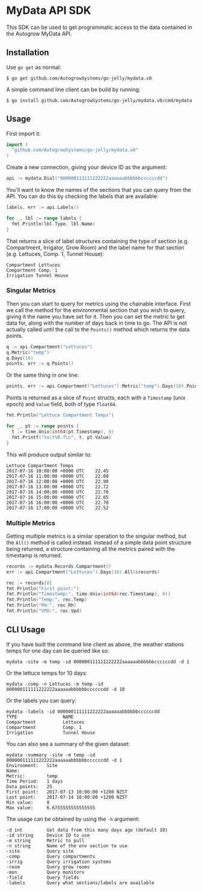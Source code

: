 # MyData API SDK

This SDK can be used to get programmatic access to the data contained in the Autogrow MyData API.

## Installation

Use `go get` as normal:

    $ go get github.com/AutogrowSystems/go-jelly/mydata.v0

A simple command line client can be build by running:

    $ go install github.com/AutogrowSystems/go-jelly/mydata.v0/cmd/mydata

## Usage

First import it:

```go
import (
  "github.com/AutogrowSystems/go-jelly/mydata.v0"
)
```

Create a new connection, giving your device ID as the argument:

```go
api := mydata.Dial("000000111111222222aaaaaabbbbbbccccccdd")
```

You'll want to know the names of the sections that you can query from the API.  You can do this by checking the labels that are available:

```go
labels, err := api.Labels()

for _, lbl := range labels {
  fmt.Println(lbl.Type, lbl.Name)
}
```

That returns a slice of label structures containing the type of section (e.g. Compartment, Irrigator, Grow Room) and the label name for that
section (e.g. Lettuces, Comp. 1, Tunnel House):

```
Compartment Lettuces
Compartment Comp. 1
Irrigation Tunnel House
```

### Singular Metrics

Then you can start to query for metrics using the chainable interface.  First we call the method for the environmental section
that you wish to query, giving it the name you have set for it.  Then you can set the metric to get data for, along with the
number of days back in time to go.  The API is not actually called until the call to the `Points()` method which returns the data points.

```go
q := api.Compartment("Lettuces")
q.Metric("temp")
q.Days(10)
points, err := q.Points()
```

Or the same thing in one line:

```go
points, err := api.Compartment("Lettuces").Metric("temp").Days(10).Points()
```

Points is returned as a slice of `Point` structs, each with a `Timestamp` (unix epoch) and `Value` field, both of type `float64`.

```go
fmt.Println("Lettuce Compartment Temps")

for _, pt := range points {
  t := time.Unix(int64(pt.Timestamp), 0)
  fmt.Printf("%s\t%0.f\n", t, pt.Value)
}
```

This will produce output similar to:

```
Lettuce Compartment Temps
2017-07-16 10:00:00 +0000 UTC    22.45
2017-07-16 11:00:00 +0000 UTC    22.80
2017-07-16 12:00:00 +0000 UTC    22.90
2017-07-16 13:00:00 +0000 UTC    22.72
2017-07-16 14:00:00 +0000 UTC    22.70
2017-07-16 15:00:00 +0000 UTC    22.65
2017-07-16 16:00:00 +0000 UTC    22.70
2017-07-16 17:00:00 +0000 UTC    22.52
```

### Multiple Metrics

Getting multiple metrics is a similar operation to the singular method, but the `All()` method is called instead.  Instead of a simple data point
structure being returned, a structure containing all the metrics paired with the timestamp is returned.

```go
records := mydata.Records.Compartment()
err := api.Compartment("Lettuces").Days(10).All(&records)

rec := records[0]
fmt.Println("First point:")
fmt.Println("Timestamp:", time.Unix(int64(rec.Timestamp), 0))
fmt.Println("Temp:", rec.Temp)
fmt.Println("RH:", rec.Rh)
fmt.Println("VPD:", rec.Vpd)
```

## CLI Usage

If you have built the command line client as above, the weather stations temps for one day can be queried like so:

```
mydata -site -m temp -id 000000111111222222aaaaaabbbbbbccccccdd -d 1
```

Or the lettuce temps for 10 days:

```
mydata -comp -n Lettuces -m temp -id 000000111111222222aaaaaabbbbbbccccccdd -d 10
```

Or the labels you can query:

```
mydata -labels -id 000000111111222222aaaaaabbbbbbccccccdd
TYPE                 NAME
Compartment          Lettuces
Compartment          Comp. 1
Irrigation           Tunnel House
```

You can also see a summary of the given dataset:

```
mydata -summary -site -m temp -id 000000111111222222aaaaaabbbbbbccccccdd -d 1
Environment:   Site
Name:          
Metric:        temp
Time Period:   1 days
Data points:   25
First point:   2017-07-13 10:00:00 +1200 NZST
Last point:    2017-07-14 10:00:00 +1200 NZST
Min value:     0
Max value:     6.6755555555555555
```

The usage can be obtained by using the `-h` argument:

```
-d int         Get data from this many days ago (default 10)
-id string     Device ID to use
-m string      Metric to pull
-n string      Name of the env section to use
-site          Query site
-comp          Query compartments
-irrig         Query irrigation systems
-room          Query grow rooms
-mon           Query monitors
-field         Query fields
-labels        Query what sections/labels are available
```
